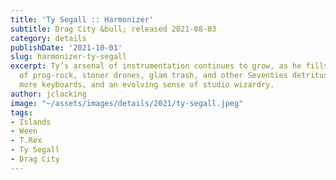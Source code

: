 ```yaml
---
title: 'Ty Segall :: Harmonizer'
subtitle: Drag City &bull; released 2021-08-03
category: details
publishDate: '2021-10-01'
slug: harmonizer-ty-segall
excerpt: Ty’s arsenal of instrumentation continues to grow, as he fills out his domain
  of prog-rock, stoner drones, glam trash, and other Seventies detritus with keyboards,
  more keyboards, and an evolving sense of studio wizardry.
author: jclacking
image: "~/assets/images/details/2021/ty-segall.jpeg"
tags:
- Islands
- Ween
- T.Rex
- Ty Segall
- Drag City
---
```


